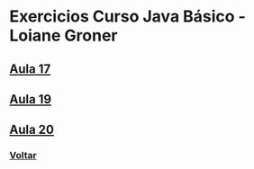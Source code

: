 # Exercicios Curso Java Básico - Loiane Groner

## [Aula 17](https://github.com/lex4brao/01.CURSOS.E.ESTUDOS/blob/main/05.EXERCICIOS.DE.JAVA/01.Exercicios.Java.Basico.-.Loiane.Groner/Aula17/README.md)

## [Aula 19](https://github.com/lex4brao/01.CURSOS.E.ESTUDOS/blob/main/05.EXERCICIOS.DE.JAVA/01.Exercicios.Java.Basico.-.Loiane.Groner/Aula19/README.md)

## [Aula 20](https://github.com/lex4brao/01.CURSOS.E.ESTUDOS/blob/main/05.EXERCICIOS.DE.JAVA/01.Exercicios.Java.Basico.-.Loiane.Groner/Aula20/README.md)

### [Voltar](../README.md)
